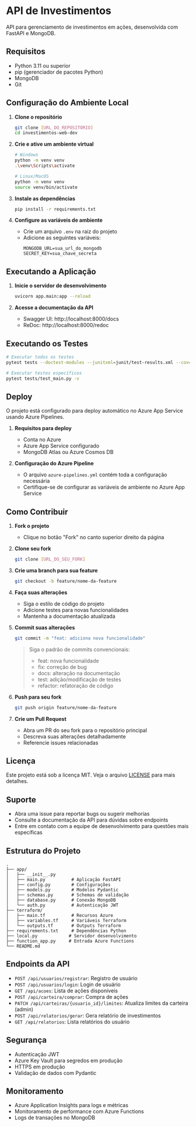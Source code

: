 # API de Investimentos

API para gerenciamento de investimentos em ações, desenvolvida com FastAPI e MongoDB.

## Requisitos

- Python 3.11 ou superior
- pip (gerenciador de pacotes Python)
- MongoDB
- Git

## Configuração do Ambiente Local

1. **Clone o repositório**
   ```bash
   git clone [URL_DO_REPOSITORIO]
   cd investimentos-web-dev
   ```

2. **Crie e ative um ambiente virtual**
   ```bash
   # Windows
   python -m venv venv
   .\venv\Scripts\activate

   # Linux/MacOS
   python -m venv venv
   source venv/bin/activate
   ```

3. **Instale as dependências**
   ```bash
   pip install -r requirements.txt
   ```

4. **Configure as variáveis de ambiente**
   - Crie um arquivo `.env` na raiz do projeto
   - Adicione as seguintes variáveis:
     ```env
     MONGODB_URL=sua_url_do_mongodb
     SECRET_KEY=sua_chave_secreta
     ```

## Executando a Aplicação

1. **Inicie o servidor de desenvolvimento**
   ```bash
   uvicorn app.main:app --reload
   ```

2. **Acesse a documentação da API**
   - Swagger UI: http://localhost:8000/docs
   - ReDoc: http://localhost:8000/redoc

## Executando os Testes

```bash
# Executar todos os testes
pytest tests --doctest-modules --junitxml=junit/test-results.xml --cov=. --cov-report=xml

# Executar testes específicos
pytest tests/test_main.py -v
```

## Deploy

O projeto está configurado para deploy automático no Azure App Service usando Azure Pipelines.

1. **Requisitos para deploy**
   - Conta no Azure
   - Azure App Service configurado
   - MongoDB Atlas ou Azure Cosmos DB

2. **Configuração do Azure Pipeline**
   - O arquivo `azure-pipelines.yml` contém toda a configuração necessária
   - Certifique-se de configurar as variáveis de ambiente no Azure App Service

## Como Contribuir

1. **Fork o projeto**
   - Clique no botão "Fork" no canto superior direito da página

2. **Clone seu fork**
   ```bash
   git clone [URL_DO_SEU_FORK]
   ```

3. **Crie uma branch para sua feature**
   ```bash
   git checkout -b feature/nome-da-feature
   ```

4. **Faça suas alterações**
   - Siga o estilo de código do projeto
   - Adicione testes para novas funcionalidades
   - Mantenha a documentação atualizada

5. **Commit suas alterações**
   ```bash
   git commit -m "feat: adiciona nova funcionalidade"
   ```
   > Siga o padrão de commits convencionais:
   > - feat: nova funcionalidade
   > - fix: correção de bug
   > - docs: alteração na documentação
   > - test: adição/modificação de testes
   > - refactor: refatoração de código

6. **Push para seu fork**
   ```bash
   git push origin feature/nome-da-feature
   ```

7. **Crie um Pull Request**
   - Abra um PR do seu fork para o repositório principal
   - Descreva suas alterações detalhadamente
   - Referencie issues relacionadas

## Licença

Este projeto está sob a licença MIT. Veja o arquivo [LICENSE](LICENSE) para mais detalhes.

## Suporte

- Abra uma issue para reportar bugs ou sugerir melhorias
- Consulte a documentação da API para dúvidas sobre endpoints
- Entre em contato com a equipe de desenvolvimento para questões mais específicas

## Estrutura do Projeto

```
.
├── app/
│   ├── __init__.py
│   ├── main.py          # Aplicação FastAPI
│   ├── config.py        # Configurações
│   ├── models.py        # Modelos Pydantic
│   ├── schemas.py       # Schemas de validação
│   ├── database.py      # Conexão MongoDB
│   └── auth.py          # Autenticação JWT
├── terraform/
│   ├── main.tf          # Recursos Azure
│   ├── variables.tf     # Variáveis Terraform
│   └── outputs.tf       # Outputs Terraform
├── requirements.txt     # Dependências Python
├── local.py            # Servidor desenvolvimento
├── function_app.py     # Entrada Azure Functions
└── README.md
```

## Endpoints da API

- `POST /api/usuarios/registrar`: Registro de usuário
- `POST /api/usuarios/login`: Login de usuário
- `GET /api/acoes`: Lista de ações disponíveis
- `POST /api/carteira/comprar`: Compra de ações
- `PATCH /api/carteiras/{usuario_id}/limites`: Atualiza limites da carteira (admin)
- `POST /api/relatorios/gerar`: Gera relatório de investimentos
- `GET /api/relatorios`: Lista relatórios do usuário

## Segurança

- Autenticação JWT
- Azure Key Vault para segredos em produção
- HTTPS em produção
- Validação de dados com Pydantic

## Monitoramento

- Azure Application Insights para logs e métricas
- Monitoramento de performance com Azure Functions
- Logs de transações no MongoDB

